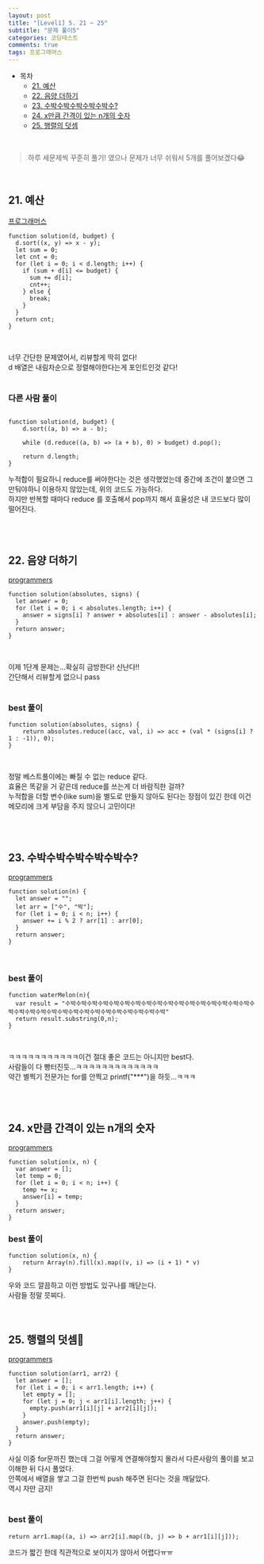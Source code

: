 ```yaml
---
layout: post
title: "[Level1] 5. 21 ~ 25"
subtitle: "문제 풀이5"
categories: 코딩테스트
comments: true
tags: 프로그래머스
---
```


- 목차
  - [21. 예산](#)
  - [22. 음양 더하기](#)
  - [23. 수박수박수박수박수박수?](#)
  - [24. x만큼 간격이 있는 n개의 숫자](#)
  - [25. 행렬의 덧셈](#)

<br>

> 하루 세문제씩 꾸준히 풀기! 였으나 문제가 너무 쉬워서 5개를 풀어보겠다😂

<br>

## 21. 예산

[프로그래머스](https://programmers.co.kr/learn/courses/30/lessons/12982) <br>

```
function solution(d, budget) {
  d.sort((x, y) => x - y);
  let sum = 0;
  let cnt = 0;
  for (let i = 0; i < d.length; i++) {
    if (sum + d[i] <= budget) {
      sum += d[i];
      cnt++;
    } else {
      break;
    }
  }
  return cnt;
}
```

<br>

너무 간단한 문제였어서, 리뷰할게 딱히 없다!<br>
d 배열은 내림차순으로 정렬해야한다는게 포인트인것 같다!<br><br>

### 다른 사람 풀이

```

function solution(d, budget) {
    d.sort((a, b) => a - b);

    while (d.reduce((a, b) => (a + b), 0) > budget) d.pop();

    return d.length;
}
```

누적합이 필요하니 reduce를 써야한다는 것은 생각했었는데 중간에 조건이 붙으면 그만둬야하니 이용하지 않았는데,
위의 코드도 가능하다.<br>
하지만 반복할 때마다 reduce 를 호출해서 pop까지 해서 효율성은 내 코드보다 많이 떨어진다.<br>

<br><br>

## 22. 음양 더하기

[programmers](https://programmers.co.kr/learn/courses/30/lessons/76501) <br>

```
function solution(absolutes, signs) {
  let answer = 0;
  for (let i = 0; i < absolutes.length; i++) {
    answer = signs[i] ? answer + absolutes[i] : answer - absolutes[i];
  }
  return answer;
}
```

<br>

이제 1단계 문제는...확실히 금방한다! 신난다!!<br>
간단해서 리뷰할게 없으니 pass<br>
<br>

### best 풀이

```
function solution(absolutes, signs) {
    return absolutes.reduce((acc, val, i) => acc + (val * (signs[i] ? 1 : -1)), 0);
}
```

<br>

정말 베스트풀이에는 빠질 수 없는 reduce 같다.<br>
효율은 똑같을 거 같은데 reduce를 쓰는게 더 바람직한 걸까?<br>
누적합을 더할 변수(like sum)을 별도로 만들지 않아도 된다는 장점이 있긴 한데 이건 메모리에 크게 부담을 주지 않으니 고민이다!<br>

<br><br>

## 23. 수박수박수박수박수박수?

[programmers](https://programmers.co.kr/learn/courses/30/lessons/12922) <br>

```
function solution(n) {
  let answer = "";
  let arr = ["수", "박"];
  for (let i = 0; i < n; i++) {
    answer += i % 2 ? arr[1] : arr[0];
  }
  return answer;
}
```

<br>

### best 풀이

```
function waterMelon(n){
  var result = "수박수박수박수박수박수박수박수박수박수박수박수박수박수박수박수박수박수박수박수박수박수박수박수박수박수박수박수박수박수박수박수박"
  return result.substring(0,n);
}
```

<br>

ㅋㅋㅋㅋㅋㅋㅋㅋㅋㅋㅋ이건 절대 좋은 코드는 아니지만 best다.<br>
사람들이 다 빵터진듯...ㅋㅋㅋㅋㅋㅋㅋㅋㅋㅋㅋㅋㅋ<br>
약간 별찍기 전문가는 for를 안찍고 printf("\*\*\*")을 하듯...ㅋㅋㅋ<br>

<br><br>

## 24. x만큼 간격이 있는 n개의 숫자

[programmers](https://programmers.co.kr/learn/courses/30/lessons/12954) <br>

```
function solution(x, n) {
  var answer = [];
  let temp = 0;
  for (let i = 0; i < n; i++) {
    temp += x;
    answer[i] = temp;
  }
  return answer;
}
```

### best 풀이

```
function solution(x, n) {
    return Array(n).fill(x).map((v, i) => (i + 1) * v)
}
```

우와 코드 깔끔하고 이런 방법도 있구나를 깨닫는다.<br>
사람들 정말 믓찌다.<br><br><br>

## 25. 행렬의 덧셈🤔

[programmers](https://programmers.co.kr/learn/courses/30/lessons/12950) <br>

```
function solution(arr1, arr2) {
  let answer = [];
  for (let i = 0; i < arr1.length; i++) {
    let empty = [];
    for (let j = 0; j < arr1[i].length; j++) {
      empty.push(arr1[i][j] + arr2[i][j]);
    }
    answer.push(empty);
  }
  return answer;
}
```

사실 이중 for문까진 했는데 그걸 어떻게 연결해야할지 몰라서 다른사람의 풀이를 보고 이해한 뒤 다시 풀었다.<br>
안쪽에서 배열을 쌓고 그걸 한번씩 push 해주면 된다는 것을 깨달았다.<br>
역시 자만 금지!<br><br>

### best 풀이

```
return arr1.map((a, i) => arr2[i].map((b, j) => b + arr1[i][j]));
```

코드가 짧긴 한데 직관적으로 보이지가 않아서 어렵다ㅠㅠ<br>



